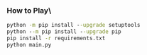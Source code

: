 ### How to Play\
```cmd
python -m pip install --upgrade setuptools
python --m pip install --upgrade pip
pip install -r requirements.txt
python main.py
```

